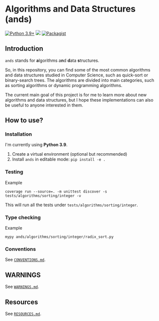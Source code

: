 # Algorithms and Data Structures (ands) 


[![Python 3.9+](https://img.shields.io/badge/python-3.9+-blue.svg)](https://www.python.org/downloads/)
[![](https://img.shields.io/badge/stability-experimental-red.svg)](http://www.engr.sjsu.edu/fayad/SoftwareStability/)
[![Packagist](https://img.shields.io/packagist/l/doctrine/orm.svg?maxAge=2592000)](./LICENSE.md)

## Introduction

`ands` stands for **a**lgorithms a**n**d **d**ata **s**tructures.  

So, in this repository, you can find some of the most common algorithms and data structures studied in Computer Science, such as quick-sort or binary-search trees. The algorithms are divided into main categories, such as sorting algorithms or dynamic programming algorithms. 

The current main goal of this project is for me to learn more about new algorithms and data structures, but I hope these implementations can also be useful to anyone interested in them.

## How to use?

### Installation

I'm currently using **Python 3.9**.

1. Create a virtual environment (optional but recommended)
2. Install `ands` in editable mode: `pip install -e .`

### Testing

Example

    coverage run --source=. -m unittest discover -s tests/algorithms/sorting/integer -v

This will run all the tests under `tests/algorithms/sorting/integer`. 

### Type checking

Example

    mypy ands/algorithms/sorting/integer/radix_sort.py

### Conventions

See [`CONVENTIONS.md`](./md/CONVENTIONS.md).

## WARNINGS

See [`WARNINGS.md`](./md/WARNINGS.md).

## Resources

See [`RESOURCES.md`](./md/RESOURCES.md).